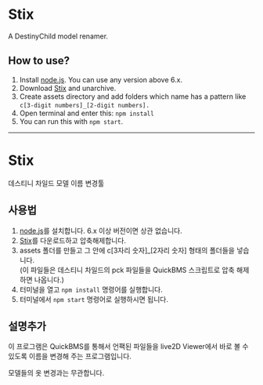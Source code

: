 # Stix
A DestinyChild model renamer.

## How to use?
1. Install [node.js](https://nodejs.org). You can use any version above 6.x.  
2. Download [Stix](https://github.com/if-Team/stix/archive/master.zip) and unarchive.  
3. Create assets directory and add folders which name has a pattern like `c[3-digit numbers]_[2-digit numbers].`   
4. Open terminal and enter this: `npm install`  
5. You can run this with `npm start`.

----
# Stix
데스티니 차일드 모델 이름 변경툴

## 사용법
1. [node.js](https://nodejs.org)를 설치합니다. 6.x 이상 버전이면 상관 없습니다.  
2. [Stix](https://github.com/if-Team/stix/archive/master.zip)를 다운로드하고 압축해제합니다.  
3. assets 폴더를 만들고 그 안에 c[3자리 숫자]_[2자리 숫자] 형태의 폴더들을 넣습니다.  
(이 파일들은 데스티니 차일드의 pck 파일들을 QuickBMS 스크립트로 압축 해제하면 나옵니다.)  
4. 터미널을 열고 `npm install` 명령어를 실행합니다.  
5. 터미널에서 `npm start` 명령어로 실행하시면 됩니다.  

## 설명추가
이 프로그램은 QuickBMS를 통해서 언팩된 파일들을 live2D Viewer에서 바로 볼 수 있도록
이름을 변경해 주는 프로그램입니다.

모델들의 옷 변경과는 무관합니다.
